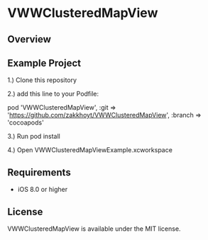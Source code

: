 # VWWClusteredMapView

## Overview

## Example Project

1.) Clone this repository

2.)	add this line to your Podfile:

pod 'VWWClusteredMapView', :git => 'https://github.com/zakkhoyt/VWWClusteredMapView', :branch => 'cocoapods'

3.) Run pod install

4.) Open VWWClusteredMapViewExample.xcworkspace


## Requirements

- iOS 8.0 or higher 

## License

VWWClusteredMapView is available under the MIT license.
